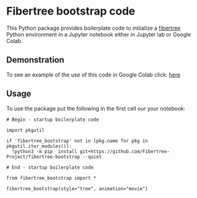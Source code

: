 # Fibertree bootstrap code

This Python package provides boilerplate code to intiialize a
[fibertree](https://github.com/Fibertree-Project/fibertree) Python
environment in a Jupyter notebook either in Jupyter lab or Google Colab.


## Demonstration

To see an example of the use of this code in Google Colab click: 
[here](https://colab.research.google.com/github/Fibertree-Project/fibertree-bootstrap/blob/main/notebooks/sample_notebook.ipynb)


## Usage

To use the package put the following in the first cell our your notebook:

```
# Begin - startup boilerplate code

import pkgutil

if 'fibertree_bootstrap' not in [pkg.name for pkg in pkgutil.iter_modules()]:
  !python3 -m pip  install git+https://github.com/Fibertree-Project/fibertree-bootstrap --quiet

# End - startup boilerplate code

from fibertree_bootstrap import *

fibertree_bootstrap(style="tree", animation="movie")
```


